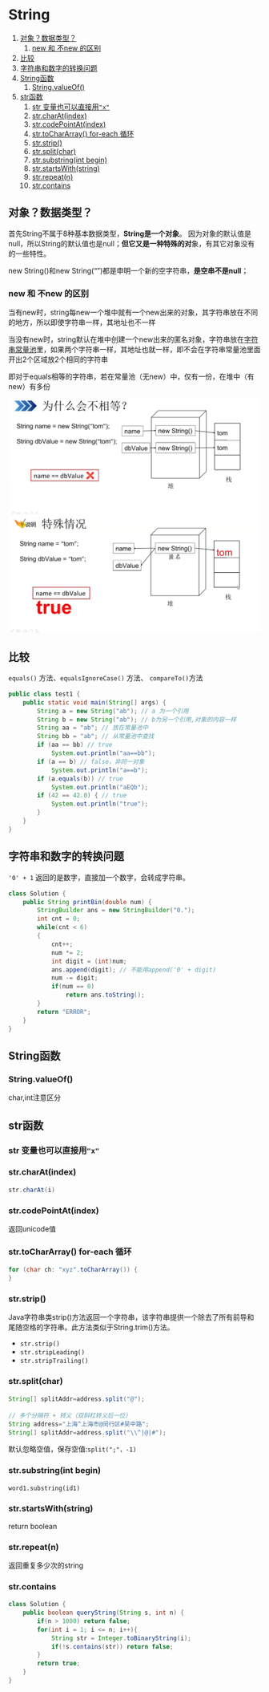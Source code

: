 # String

1. [对象？数据类型？](#对象数据类型)
   1. [new 和 不new 的区别](#new-和-不new-的区别)
2. [比较](#比较)
3. [字符串和数字的转换问题](#字符串和数字的转换问题)
4. [String函数](#string函数)
   1. [String.valueOf()](#stringvalueof)
5. [str函数](#str函数)
   1. [str 变量也可以直接用`"x"`](#str-变量也可以直接用x)
   2. [str.charAt(index)](#strcharatindex)
   3. [str.codePointAt(index)](#strcodepointatindex)
   4. [str.toCharArray() for-each 循环](#strtochararray-for-each-循环)
   5. [str.strip()](#strstrip)
   6. [str.split(char)](#strsplitchar)
   7. [str.substring(int begin)](#strsubstringint-begin)
   8. [str.startsWith(string)](#strstartswithstring)
   9. [str.repeat(n)](#strrepeatn)
   10. [str.contains](#strcontains)


## 对象？数据类型？
首先String不属于8种基本数据类型，**String是一个对象**。 因为对象的默认值是null，所以String的默认值也是null；**但它又是一种特殊的对**象，有其它对象没有的一些特性。

new String()和new String(“”)都是申明一个新的空字符串，**是空串不是null**；

### new 和 不new 的区别
当有new时，string每new一个堆中就有一个new出来的对象，其字符串放在不同的地方，所以即使字符串一样，其地址也不一样

当没有new时，string默认在堆中创建一个new出来的匿名对象，字符串放在[字符串常量池](常量池.md)里，如果两个字符串一样，其地址也就一样，即不会在字符串常量池里面开出2个区域放2个相同的字符串

即对于equals相等的字符串，若在常量池（无new）中，仅有一份，在堆中（有new）有多份

![](2022-12-04-13-06-38.png)
![](2022-12-04-13-06-42.png)

## 比较
`equals()` 方法、`equalsIgnoreCase()` 方法、 `compareTo()`方法

```java
public class test1 {
    public static void main(String[] args) {
        String a = new String("ab"); // a 为一个引用
        String b = new String("ab"); // b为另一个引用,对象的内容一样
        String aa = "ab"; // 放在常量池中
        String bb = "ab"; // 从常量池中查找
        if (aa == bb) // true
            System.out.println("aa==bb");
        if (a == b) // false，非同一对象
            System.out.println("a==b");
        if (a.equals(b)) // true
            System.out.println("aEQb");
        if (42 == 42.0) { // true
            System.out.println("true");
        }
    }
}
```

## 字符串和数字的转换问题
`'0' + 1` 返回的是数字，直接加一个数字，会转成字符串。
```java
class Solution {
    public String printBin(double num) {
        StringBuilder ans = new StringBuilder("0.");
        int cnt = 0;
        while(cnt < 6)
        {
            cnt++;
            num *= 2;
            int digit = (int)num;
            ans.append(digit); // 不能用append('0' + digit)
            num -= digit;
            if(num == 0)
                return ans.toString();
        }
        return "ERROR";
    }
}
```

## String函数

### String.valueOf() 
char,int注意区分


## str函数

### str 变量也可以直接用`"x"`

### str.charAt(index)
```java
str.charAt(i)
```

### str.codePointAt(index)
返回unicode值

### str.toCharArray() for-each 循环
```java
for (char ch: "xyz".toCharArray()) {
}
```

### str.strip()
Java字符串类strip()方法返回一个字符串，该字符串提供一个除去了所有前导和尾随空格的字符串。此方法类似于String.trim()方法。
* `str.strip()`
* `str.stripLeading()`
* `str.stripTrailing()`

### str.split(char)
```java
String[] splitAddr=address.split("@");

// 多个分隔符 + 转义（双斜杠转义后一位）
String address="上海^上海市@闵行区#吴中路";
String[] splitAddr=address.split("\\^|@|#");
```

默认忽略空值，保存空值:`split(";"，-1)`

### str.substring(int begin)
`word1.substring(id1)`

### str.startsWith(string)
return boolean

### str.repeat(n)
返回重复多少次的string

### str.contains
```java
class Solution {
    public boolean queryString(String s, int n) {
        if(n > 1000) return false;
        for(int i = 1; i <= n; i++){
            String str = Integer.toBinaryString(i);
            if(!s.contains(str)) return false;
        }
        return true;
    }
}
```